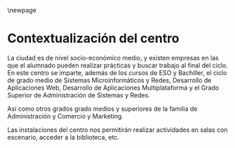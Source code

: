 \newpage
# Contextualización del centro

La ciudad es de nivel socio-económico medio, y existen empresas en las
que el alumnado pueden realizar prácticas y buscar trabajo al final del ciclo.
En este centro se imparte, además de los cursos de ESO y Bachiller, el
ciclo de grado medio de Sistemas Microinformáticos y Redes, Desarrollo de
Aplicaciones Web, Desarrollo de Aplicaciones Multiplataforma y el Grado 
Superior de Administración de Sistemas y Redes.

Así como otros grados grado medios y superiores de la familia de Administración y Comercio y Marketing. 

Las instalaciones del centro nos permitirán realizar actividades en salas con
escenario, acceder a la biblioteca, etc.

